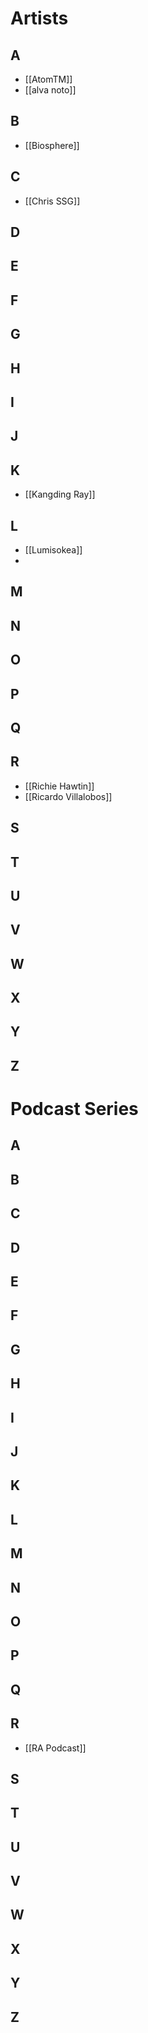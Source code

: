 # Artists

## A
- [[AtomTM]]
- [[alva noto]]

## B
- [[Biosphere]]

## C

- [[Chris SSG]]

## D

## E

## F

## G

## H

## I

## J

## K

- [[Kangding Ray]]

## L

- [[Lumisokea]]
- 
## M

## N

## O

## P

## Q

## R

- [[Richie Hawtin]]
- [[Ricardo Villalobos]]

## S

## T

## U

## V

## W

## X

## Y

## Z
# Podcast Series

## A

## B

## C

## D

## E

## F

## G

## H

## I

## J

## K

## L

## M

## N

## O

## P

## Q

## R

- [[RA Podcast]]

## S

## T

## U

## V

## W

## X

## Y

## Z